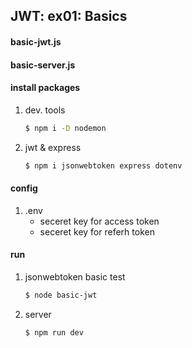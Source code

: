 ## JWT: ex01: Basics

#### basic-jwt.js

#### basic-server.js

#### install packages
1) dev. tools
   ```sh
   $ npm i -D nodemon
   ```

2) jwt & express
   ```sh
   $ npm i jsonwebtoken express dotenv  
   ```


#### config
1) .env
   - seceret key for access token
   - seceret key for referh token


#### run
1) jsonwebtoken basic test
   ```sh
   $ node basic-jwt
   ```
2) server
   ```sh
   $ npm run dev
   ```
 

